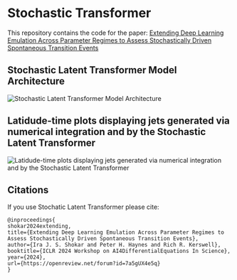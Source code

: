 # Stochastic Transformer

This repository contains the code for the paper: [Extending Deep Learning Emulation Across Parameter Regimes to Assess Stochastically Driven Spontaneous Transition Events]([https://arxiv.org/abs/2310.16741](https://openreview.net/forum?id=7a5gUX4e5q))

## Stochastic Latent Transformer Model Architecture
![Stochastic Latent Transformer Model Architecture](static/SLT.png "Stochastic Latent Transformer Model Architecture")


## Latidude-time plots displaying jets generated via numerical integration and by the Stochastic Latent Transformer
![Latidude-time plots displaying jets generated via numerical integration and by the Stochastic Latent Transformer](static/lat_time.png "Latidude-time plots displaying jets generated via numerical integration and by the Stochastic Latent Transformer")

## Citations

If you use Stochatic Latent Transformer please cite:

```
@inproceedings{
shokar2024extending,
title={Extending Deep Learning Emulation Across Parameter Regimes to Assess Stochastically Driven Spontaneous Transition Events},
author={Ira J. S. Shokar and Peter H. Haynes and Rich R. Kerswell},
booktitle={ICLR 2024 Workshop on AI4DifferentialEquations In Science},
year={2024},
url={https://openreview.net/forum?id=7a5gUX4e5q}
}
```

